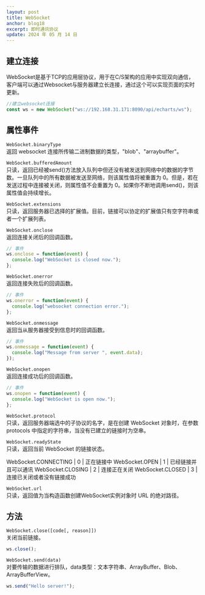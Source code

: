 ```yaml
---
layout: post
title: WebSocket
anchor: blog18
excerpt: 即时通讯协议
update: 2024 年 05 月 14 日
---
```


## 建立连接

WebSocket是基于TCP的应用层协议，用于在C/S架构的应用中实现双向通信，客户端可以通过Websocket与服务器建立长连接，通过这个可以实现页面的实时更新。

```javascript
//建立websocket连接
const ws = new WebSocket("ws://192.168.31.171:8090/api/echarts/ws");
```

## 属性事件

`WebSocket.binaryType`  
返回 websocket 连接所传输二进制数据的类型，"blob"、"arraybuffer"。

`WebSocket.bufferedAmount`  
只读，返回已经被send()方法放入队列中但还没有被发送到网络中的数据的字节数。一旦队列中的所有数据被发送至网络，则该属性值将被重置为 0。但是，若在发送过程中连接被关闭，则属性值不会重置为 0。如果你不断地调用send()，则该属性值会持续增长。

`WebSocket.extensions`  
只读，返回服务器已选择的扩展值。目前，链接可以协定的扩展值只有空字符串或者一个扩展列表。

`WebSocket.onclose`  
返回连接关闭后的回调函数。

```javascript
// 事件
ws.onclose = function(event) {
  console.log("WebSocket is closed now.");
};
```

`WebSocket.onerror`  
返回连接失败后的回调函数。

```javascript
// 事件
ws.onerror = function(event) { 
  console.log("websocket connection error."); 
};
```

`WebSocket.onmessage`  
返回当从服务器接受到信息时的回调函数。

```javascript
// 事件
ws.onmessage = function(event) {
  console.log("Message from server ", event.data);
});
```

`WebSocket.onopen`  
返回连接成功后的回调函数。

```javascript
// 事件
ws.onopen = function(event) {
  console.log("WebSocket is open now.");
};
```

`WebSocket.protocol`  
只读，返回服务器端选中的子协议的名字，是在创建 WebSocket 对象时，在参数 protocols 中指定的字符串，当没有已建立的链接时为空串。

`WebSocket.readyState`  
只读，返回当前 WebSocket 的链接状态。

WebSocket.CONNECTING   | 0 | 正在链接中
WebSocket.OPEN         | 1 | 已经链接并且可以通讯
WebSocket.CLOSING      | 2 | 连接正在关闭
WebSocket.CLOSED       | 3 | 连接已关闭或者没有链接成功

`WebSocket.url`  
只读，返回值为当构造函数创建WebSocket实例对象时 URL 的绝对路径。

## 方法

`WebSocket.close([code[, reason]])`  
关闭当前链接。

```javascript
ws.close();
```

`WebSocket.send(data)`  
对要传输的数据进行排队，data类型：文本字符串、ArrayBuffer、Blob、ArrayBufferView。

```javascript
ws.send("Hello server!");
```
